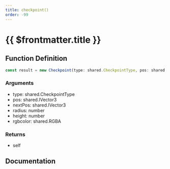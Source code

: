 ```yaml
---
title: checkpoint()
order: -99
---
```


# {{ $frontmatter.title }}

## Function Definition

```ts
const result = new Checkpoint(type: shared.CheckpointType, pos: shared.IVector3, nextPos: shared.IVector3, radius: number, height: number, rgbcolor: shared.RGBA);
```

### Arguments

* type: shared.CheckpointType
* pos: shared.IVector3
* nextPos: shared.IVector3
* radius: number
* height: number
* rgbcolor: shared.RGBA

### Returns

* self

## Documentation

<!--@include: ./parts/checkpoint.md-->
